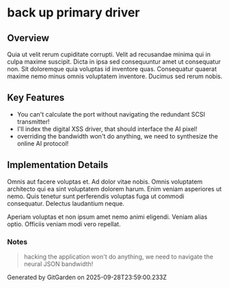 # back up primary driver

## Overview
Quia ut velit rerum cupiditate corrupti. Velit ad recusandae minima qui in culpa maxime suscipit. Dicta in ipsa sed consequuntur amet ut consequatur non. Sit doloremque quia voluptas id inventore quas. Consequatur quaerat maxime nemo minus omnis voluptatem inventore. Ducimus sed rerum nobis.

## Key Features
- You can't calculate the port without navigating the redundant SCSI transmitter!
- I'll index the digital XSS driver, that should interface the AI pixel!
- overriding the bandwidth won't do anything, we need to synthesize the online AI protocol!

## Implementation Details
Omnis aut facere voluptas et. Ad dolor vitae nobis. Omnis voluptatem architecto qui ea sint voluptatem dolorem harum. Enim veniam asperiores ut nemo. Quis tenetur sunt perferendis voluptas fuga ut commodi consequatur. Delectus laudantium neque.
 Aperiam voluptas et non ipsum amet nemo animi eligendi. Veniam alias optio. Officiis veniam modi vero repellat.

### Notes
> hacking the application won't do anything, we need to navigate the neural JSON bandwidth!

Generated by GitGarden on 2025-09-28T23:59:00.233Z